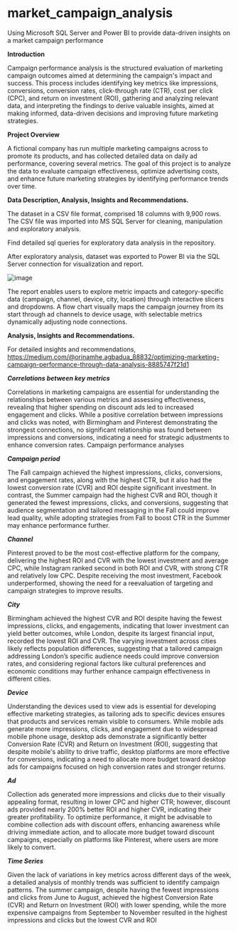 # market_campaign_analysis
Using Microsoft SQL Server and Power BI to provide data-driven insights on a market campaign performance

**Introduction**

Campaign performance analysis is the structured evaluation of marketing campaign outcomes aimed at determining the campaign's impact and success. This process includes identifying key metrics like impressions, conversions, conversion rates, click-through rate (CTR), cost per click (CPC), and return on investment (ROI), gathering and analyzing relevant data, and interpreting the findings to derive valuable insights, aimed at making informed, data-driven decisions and improving future marketing strategies.

**Project Overview**

A fictional company has run multiple marketing campaigns across to promote its products, and has collected detailed data on daily ad performance, covering several metrics. The goal of this project is to analyze the data to evaluate campaign effectiveness, optimize advertising costs, and enhance future marketing strategies by identifying performance trends over time.

**Data Description, Analysis, Insights and Recommendations.**

The dataset in a CSV file format, comprised 18 columns with 9,900 rows. The CSV file was imported into MS SQL Server for cleaning, manipulation and exploratory analysis. 

Find detailed sql queries for exploratory data analysis in the repository. 

After exploratory analysis, dataset was exported to Power BI via the SQL Server connection for visualization and report. 

![image](https://github.com/user-attachments/assets/61aee0ab-690e-4bb5-a092-839f3bed4d47)

The report enables users to explore metric impacts and category-specific data (campaign, channel, device, city, location) through interactive slicers and dropdowns. A flow chart visually maps the campaign journey from its start through ad channels to device usage, with selectable metrics dynamically adjusting node connections.


**Analysis, Insights and Recommendations.**

For detailed insights and recommendations, https://medium.com/@orinamhe.agbadua_88832/optimizing-marketing-campaign-performance-through-data-analysis-8885747f21d1


**_Correlations between key metrics_**

Correlations in marketing campaigns are essential for understanding the relationships between various metrics and assessing effectiveness, revealing that higher spending on discount ads led to increased engagement and clicks. While a positive correlation between impressions and clicks was noted, with Birmingham and Pinterest demonstrating the strongest connections, no significant relationship was found between impressions and conversions, indicating a need for strategic adjustments to enhance conversion rates.
Campaign performance analyses

_**Campaign period**_

The Fall campaign achieved the highest impressions, clicks, conversions, and engagement rates, along with the highest CTR, but it also had the lowest conversion rate (CVR) and ROI despite significant investment. In contrast, the Summer campaign had the highest CVR and ROI, though it generated the fewest impressions, clicks, and conversions, suggesting that audience segmentation and tailored messaging in the Fall could improve lead quality, while adopting strategies from Fall to boost CTR in the Summer may enhance performance further.

_**Channel**_

Pinterest proved to be the most cost-effective platform for the company, delivering the highest ROI and CVR with the lowest investment and average CPC, while Instagram ranked second in both ROI and CVR, with strong CTR and relatively low CPC. Despite receiving the most investment, Facebook underperformed, showing the need for a reevaluation of targeting and campaign strategies to improve results.

_**City**_

Birmingham achieved the highest CVR and ROI despite having the fewest impressions, clicks, and engagements, indicating that lower investment can yield better outcomes, while London, despite its largest financial input, recorded the lowest ROI and CVR. The varying investment across cities likely reflects population differences, suggesting that a tailored campaign addressing London’s specific audience needs could improve conversion rates, and considering regional factors like cultural preferences and economic conditions may further enhance campaign effectiveness in different cities.

_**Device**_

Understanding the devices used to view ads is essential for developing effective marketing strategies, as tailoring ads to specific devices ensures that products and services remain visible to consumers. While mobile ads generate more impressions, clicks, and engagement due to widespread mobile phone usage, desktop ads demonstrate a significantly better Conversion Rate (CVR) and Return on Investment (ROI), suggesting that despite mobile's ability to drive traffic, desktop platforms are more effective for conversions, indicating a need to allocate more budget toward desktop ads for campaigns focused on high conversion rates and stronger returns.

_**Ad**_

Collection ads generated more impressions and clicks due to their visually appealing format, resulting in lower CPC and higher CTR; however, discount ads provided nearly 200% better ROI and higher CVR, indicating their greater profitability. To optimize performance, it might be advisable to combine collection ads with discount offers, enhancing awareness while driving immediate action, and to allocate more budget toward discount campaigns, especially on platforms like Pinterest, where users are more likely to convert.

_**Time Series**_

Given the lack of variations in key metrics across different days of the week, a detailed analysis of monthly trends was sufficient to identify campaign patterns. The summer campaign, despite having the fewest impressions and clicks from June to August, achieved the highest Conversion Rate (CVR) and Return on Investment (ROI) with lower spending, while the more expensive campaigns from September to November resulted in the highest impressions and clicks but the lowest CVR and ROI


